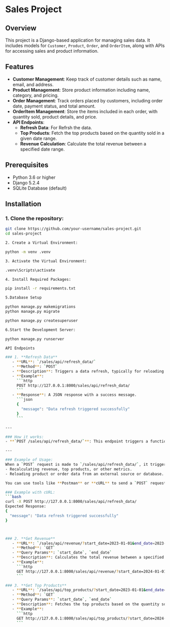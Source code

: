 # Sales Project

## Overview
This project is a Django-based application for managing sales data. It includes models for `Customer`, `Product`, `Order`, and `OrderItem`, along with APIs for accessing sales and product information.

## Features
- **Customer Management**: Keep track of customer details such as name, email, and address.
- **Product Management**: Store product information including name, category, and pricing.
- **Order Management**: Track orders placed by customers, including order date, payment status, and total amount.
- **OrderItem Management**: Store the items included in each order, with quantity sold, product details, and price.
- **API Endpoints**:
  - **Refresh Data**: For Refrsh the data. 
  - **Top Products**: Fetch the top products based on the quantity sold in a given date range.
  - **Revenue Calculation**: Calculate the total revenue between a specified date range.

## Prerequisites
- Python 3.6 or higher
- Django 5.2.4
- SQLite Database (default)

## Installation

### 1. Clone the repository:
```bash
git clone https://github.com/your-username/sales-project.git
cd sales-project

2. Create a Virtual Environment:

python -m venv .venv

3. Activate the Virtual Environment:

.venv\Scripts\activate

4. Install Required Packages:

pip install -r requirements.txt

5.Database Setup

python manage.py makemigrations
python manage.py migrate

python manage.py createsuperuser

6.Start the Development Server:

python manage.py runserver

API Endpoints

### 1. **Refresh Data**
   - **URL**: `/sales/api/refresh_data/`
   - **Method**: `POST`
   - **Description**: Triggers a data refresh, typically for reloading or updating sales or product data.
   - **Example**:
     ```http
     POST http://127.0.0.1:8000/sales/api/refresh_data/
     ```
   - **Response**: A JSON response with a success message.
     ```json
     {
       "message": "Data refresh triggered successfully"
     }
     ```

---

### How it works:
- **`POST /sales/api/refresh_data/`**: This endpoint triggers a function (e.g., `refresh_data()`) that is usually responsible for updating or reloading sales data. It is useful if you need to perform data updates or recalculations based on changing external data or internal business logic.

---

### Example of Usage:
When a `POST` request is made to `/sales/api/refresh_data/`, it triggers the `refresh_data` function in your application, which could involve tasks such as:
- Recalculating revenue, top products, or other metrics.
- Reloading product or order data from an external source or database.

You can use tools like **Postman** or **cURL** to send a `POST` request to this endpoint.

### Example with cURL:
```bash
curl -X POST http://127.0.0.1:8000/sales/api/refresh_data/
Expected Response:
{
  "message": "Data refresh triggered successfully"
}



### 2. **Get Revenue**
   - **URL**: `/sales/api/revenue/?start_date=2023-01-01&end_date=2023-12-31`
   - **Method**: `GET`
   - **Query Params**: `start_date`, `end_date`
   - **Description**: Calculates the total revenue between a specified date range.
   - **Example**:
     ```http
     GET http://127.0.0.1:8000/sales/api/revenue/?start_date=2024-01-01&end_date=2024-12-31
     ```

### 3. **Get Top Products**
   - **URL**: `/sales/api/top_products/?start_date=2023-01-01&end_date=2023-12-31`
   - **Method**: `GET`
   - **Query Params**: `start_date`, `end_date`
   - **Description**: Fetches the top products based on the quantity sold between the specified dates.
   - **Example**:
     ```http
     GET http://127.0.0.1:8000/sales/api/top_products/?start_date=2024-01-01&end_date=2024-12-31
     ```
